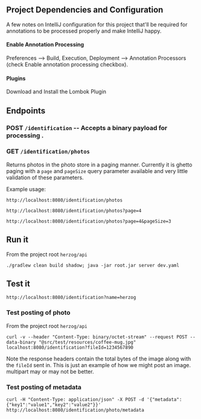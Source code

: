 Project Dependencies and Configuration
---
A few notes on IntelliJ configuration for this project that'll be required for annotations to be processed properly and make IntelliJ happy.

#### Enable Annotation Processing
Preferences --> Build, Execution, Deployment --> Annotation Processors (check Enable annotation processing checkbox).

#### Plugins

Download and Install the Lombok Plugin

## Endpoints

### POST `/identification` -- Accepts a binary payload for processing .

### GET `/identification/photos`

Returns photos in the photo store in a paging manner. Currently it is ghetto paging with a `page` and `pageSize` query parameter available and very little validation of these parameters. 

Example usage: 

`http://localhost:8080/identification/photos`

`http://localhost:8080/identification/photos?page=4`

`http://localhost:8080/identification/photos?page=4&pageSize=3`

## Run it
From the project root `herzog/api`

`./gradlew clean build shadow; java -jar root.jar server dev.yaml`

## Test it
`http://localhost:8080/identification?name=herzog`

### Test posting of photo

From the project root `herzog/api`

`curl -v --header "Content-Type: binary/octet-stream" --request POST --data-binary "@src/test/resources/coffee-mug.jpg" localhost:8080/identification?fileId=1234567890`

Note the response headers contain the total bytes of the image along with the `fileId` sent in. This is just an example of how we might post an image. multipart may or may not be better.

### Test posting of metadata

`curl -H "Content-Type: application/json" -X POST -d '{"metadata":{"key1":"value1","key2":"value2"}}' http://localhost:8080/identification/photo/metadata`
